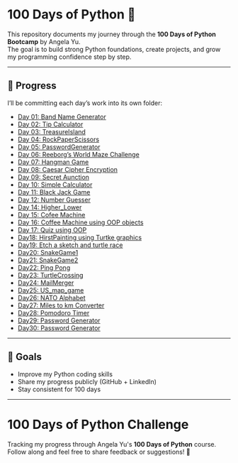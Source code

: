 
 
# 100 Days of Python 🚀

This repository documents my journey through the **100 Days of Python Bootcamp** by Angela Yu.  
The goal is to build strong Python foundations, create projects, and grow my programming confidence step by step.  

---

## 📅 Progress
I’ll be committing each day’s work into its own folder:

- [Day 01: Band Name Generator](./Day01_BandNameGenerator)  
- [Day 02: Tip Calculator](./Day02_TipCalculator)  
- [Day 03: TreasureIsland](./Day03_TreasureIsland)
- [Day 04: RockPaperScissors](./Day04_RockPaperScissors)
- [Day 05: PasswordGenerator](./Day05_PasswordGenerator)
- [Day 06: Reeborg’s World Maze Challenge](./Day06_MazeChallenge)
- [Day 07: Hangman Game](./Day07_Hangman)
- [Day 08: Caesar Cipher Encryption](./Day08_CaesarCipher)	
- [Day 09: Secret Aunction](./Day09_SecretAunction)
- [Day 10: Simple Calculator](./Day10_Calculator)
- [Day 11: Black Jack Game](./Day11_BlackJack)
- [Day 12: Number Guesser](./Day12_NumberGuesser)
- [Day 14: Higher_Lower](./Day14_HigherLowerGame)
- [Day 15: Cofee Machine](./Day15_CoffeeMachine)
- [Day 16: Coffee Machine using OOP objects](./Day16_OOPCoffeeMachine)
- [Day 17: Quiz using OOP](./Day17_Quizz)
- [Day18: HirstPainting using Turtke graphics](./Day18_HirstPainting)
- [Day19: Etch a sketch and turtle race](./Day19_TURTLEPROJECTS)
- [Day20: SnakeGame1](./Day20_snakegame)	
- [Day21: SnakeGame2](./Day21_snakegame2)
- [Day22: Ping Pong](./Day22_PongGame)
- [Day23: TurtleCrossing](./Day23_TurtleCrossing)
- [Day24: MailMerger](./Day24_MailMerger)
- [Day25: US_map_game](./Day25_US_map_game)
- [Day26: NATO Alphabet](./Day26_NATO_Alphabet_Converter)
- [Day27: Miles to km Converter](./Day27_MileToKmConverter_UsingTkinter)
- [Day28: Pomodoro Timer](./Day28_PomodoroTimer)
- [Day29: Password Generator](./Day29_PasswordGenerator)
- [Day30: Password Generator](./Day30_PasswordGenerator2)



















---

## 🎯 Goals
- Improve my Python coding skills  
- Share my progress publicly (GitHub + LinkedIn)  
- Stay consistent for 100 days  

---

# 100 Days of Python Challenge  

Tracking my progress through Angela Yu's **100 Days of Python** course.  
Follow along and feel free to share feedback or suggestions! 🚀
